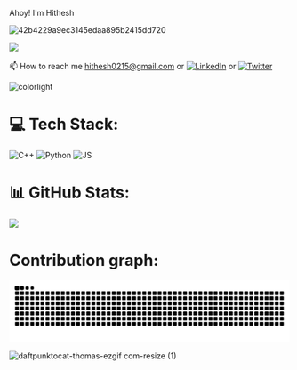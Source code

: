 Ahoy! I'm Hithesh



![42b4229a9ec3145edaa895b2415dd720](https://github.com/user-attachments/assets/a9e74001-e365-4289-98aa-811a18436c6a)



![](https://komarev.com/ghpvc/?username=hith3sh&color=red)

📫 How to reach me hithesh0215@gmail.com or 
[![LinkedIn](https://img.shields.io/badge/LinkedIn-%230077B5.svg?logo=linkedin&logoColor=white)](https://linkedin.com/in/hitheshjayawardana) or [![Twitter](https://img.shields.io/badge/Twitter-%231DA1F2.svg?logo=Twitter&logoColor=white)](https://twitter.com/Hithesh0215) 

![colorlight](https://github.com/user-attachments/assets/75bff83a-63b6-4053-aad5-ffc7f085ca44)


# 💻 Tech Stack:
![C++](https://img.shields.io/badge/c++-%2300599C.svg?style=flat-square&logo=c%2B%2B&logoColor=white) 
![Python](https://img.shields.io/badge/python-3670A0?style=flat-square&logo=python&logoColor=ffdd54)
![JS](https://shields.io/badge/JavaScript-F7DF1E?logo=JavaScript&logoColor=000&style=flat-square)

# 📊 GitHub Stats:
![](https://github-readme-stats.vercel.app/api/top-langs/?username=hith3sh&theme=dark&hide_border=false&include_all_commits=true&count_private=false&layout=compact)

# Contribution graph:
![github-contribution-grid-snake](https://github.com/hith3sh/hith3sh/blob/output/github-contribution-grid-snake-dark.svg)


![daftpunktocat-thomas-ezgif com-resize (1)](https://github.com/user-attachments/assets/7a340d52-24fd-4722-9d05-65e7009979ae)
